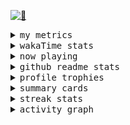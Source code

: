[![🐙](https://hits.seeyoufarm.com/api/count/incr/badge.svg?url=https%3A%2F%2Fgithub.com%2Fktnkk%2Fhit-counter&count_bg=%23070707&title_bg=%23070707&icon=&icon_color=%23E7E7E7&title=visitors&edge_flat=true)](https://hits.seeyoufarm.com)

<details>
  <summary> <samp>my metrics</samp></summary>
  
  <br>
  
 ![🐳](https://github.com/kkhys/kkhys/blob/main/github-metrics.svg)
  
  ***
</details>

<details>
  <summary> <samp>wakaTime stats</samp></summary>
  
  <br>
  
<!--START_SECTION:waka-->
![Code Time](http://img.shields.io/badge/Code%20Time-5%2C472%20hrs%2050%20mins-blue)

**🐱 My GitHub Data** 

> 📦 5.2 MB Used in GitHub's Storage 
 > 
> 💼 Opted to Hire
 > 
> 📜 9 Public Repositories 
 > 
> 🔑 23 Private Repositories 
 > 
**I'm an Early 🐤** 

```text
🌞 Morning                9440 commits        ███████░░░░░░░░░░░░░░░░░░   29.03 % 
🌆 Daytime                6871 commits        █████░░░░░░░░░░░░░░░░░░░░   21.13 % 
🌃 Evening                13789 commits       ███████████░░░░░░░░░░░░░░   42.40 % 
🌙 Night                  2418 commits        ██░░░░░░░░░░░░░░░░░░░░░░░   07.44 % 
```
📅 **I'm Most Productive on Sunday** 

```text
Monday                   3913 commits        ███░░░░░░░░░░░░░░░░░░░░░░   12.03 % 
Tuesday                  4543 commits        ███░░░░░░░░░░░░░░░░░░░░░░   13.97 % 
Wednesday                4549 commits        ███░░░░░░░░░░░░░░░░░░░░░░   13.99 % 
Thursday                 4544 commits        ███░░░░░░░░░░░░░░░░░░░░░░   13.97 % 
Friday                   4713 commits        ████░░░░░░░░░░░░░░░░░░░░░   14.49 % 
Saturday                 4763 commits        ████░░░░░░░░░░░░░░░░░░░░░   14.65 % 
Sunday                   5493 commits        ████░░░░░░░░░░░░░░░░░░░░░   16.89 % 
```


📊 **This Week I Spent My Time On** 

```text
🕑︎ Time Zone: Asia/Tokyo

💬 Programming Languages: 
Other                    25 hrs 4 mins       ███████████░░░░░░░░░░░░░░   44.01 % 
TypeScript               16 hrs 34 mins      ███████░░░░░░░░░░░░░░░░░░   29.09 % 
Java                     7 hrs 9 mins        ███░░░░░░░░░░░░░░░░░░░░░░   12.56 % 
HTML                     1 hr 54 mins        █░░░░░░░░░░░░░░░░░░░░░░░░   03.35 % 
Play2                    1 hr 37 mins        █░░░░░░░░░░░░░░░░░░░░░░░░   02.84 % 

🔥 Editors: 
Chrome                   34 hrs 35 mins      ███████████████░░░░░░░░░░   60.71 % 
WebStorm                 11 hrs 38 mins      █████░░░░░░░░░░░░░░░░░░░░   20.42 % 
IntelliJ IDEA            9 hrs 43 mins       ████░░░░░░░░░░░░░░░░░░░░░   17.07 % 
DataGrip                 1 hr 1 min          ░░░░░░░░░░░░░░░░░░░░░░░░░   01.80 % 

💻 Operating System: 
Mac                      56 hrs 58 mins      █████████████████████████   100.00 % 
```


 Last Updated on 2024/12/30 18:44:17 UTC
<!--END_SECTION:waka-->
  
  ***
</details>


<details>
  <summary> <samp>now playing</samp></summary>
  
  <br>
 
 [![🐟](https://spotify-github-profile.vercel.app/api/view?uid=31ryofms4dnv7mrohhepo4c4zgqu&cover_image=true&theme=default&show_offline=false&background_color=121212&bar_color=53b14f&bar_color_cover=false)](https://open.spotify.com/user/31ryofms4dnv7mrohhepo4c4zgqu)
  
  ***
</details>

<details>
  <summary> <samp>github readme stats</samp></summary>
  
  <br>
  
 <p align="left"> 
  <img alt="🐠" src="https://github-readme-stats.vercel.app/api?username=kkhys&count_private=true&show_icons=true&theme=dark&include_all_commits=true" />
  <img alt="🐟" src="https://github-readme-stats.vercel.app/api/top-langs/?username=kkhys&layout=compact&theme=dark&langs_count=10&hide=HTML,CSS,SCSS" />
</p>
  
  ***
</details>

<details>
  <summary> <samp>profile trophies</samp></summary>
  
  <br>
  
  [![🐬](https://github-profile-trophy.vercel.app/?username=kkhys&rank=SECRET,SSS,SS,S,AAA,AA,A&theme=darkhub&row=1&margin-w=10&no-bg=true)](https://github.com/ryo-ma/github-profile-trophy)
  
  ***
</details>

<details>
  <summary> <samp>summary cards</samp></summary>
  
  <br>
  
  ![🐋](https://github-profile-summary-cards.vercel.app/api/cards/profile-details?username=kkhys&theme=github_dark)
  ![🦑](https://github-profile-summary-cards.vercel.app/api/cards/repos-per-language?username=kkhys&theme=github_dark)
  ![🦭](https://github-profile-summary-cards.vercel.app/api/cards/most-commit-language?username=kkhys&theme=github_dark)
  ![🦀](https://github-profile-summary-cards.vercel.app/api/cards/stats?username=kkhys&theme=github_dark)
  ![🦈](https://github-profile-summary-cards.vercel.app/api/cards/productive-time?username=kkhys&theme=github_dark)
  
  ***
</details>

<details>
  <summary> <samp>streak stats</samp></summary>
  
  <br>
  
  [![🐠](http://github-readme-streak-stats.herokuapp.com?user=kkhys&theme=dark)](https://git.io/streak-stats)
  
  ***
</details>

<details>
  <summary> <samp>activity graph</samp></summary>
  
  <br>
  
  [![🐡](https://github-readme-activity-graph.vercel.app/graph?username=kkhys&theme=xcode)](https://github.com/ashutosh00710/github-readme-activity-graph)
  
  ***
</details>
